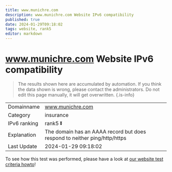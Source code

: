 ```yaml
---
title: www.munichre.com
description: www.munichre.com Website IPv6 compatibility
published: true
date: 2024-01-29T09:18:02
tags: website, rank5
editor: markdown
---
```


# www.munichre.com Website IPv6 compatibility

> The results shown here are accumulated by automation. If you think the data shown is wrong, please contact the administrators. 
> Do not edit this page manually, it will get overwritten.
{.is-info}


|   |   |
| - | - |
| Domainname | www.munichre.com
| Category | insurance |
| IPv6 ranking | rank5 :arrow_double_down: |
| Explanation | The domain has an AAAA record but does respond to neither ping/http/https |
| Last Update | 2024-01-29 09:18:02 |

To see how this test was performed, please have a look at [our website test criteria howto](/howto/testcriteria/website)!

